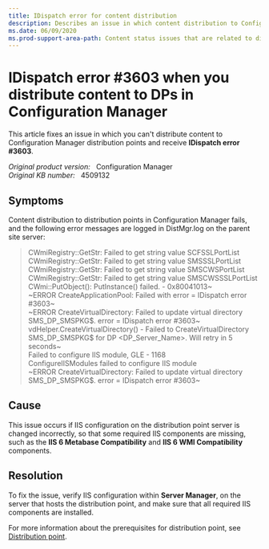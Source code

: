 ```yaml
---
title: IDispatch error for content distribution
description: Describes an issue in which content distribution to Configuration Manager distribution points fails with IDispatch error because of missing IIS components.
ms.date: 06/09/2020
ms.prod-support-area-path: Content status issues that are related to distribution points
---
```

# IDispatch error #3603 when you distribute content to DPs in Configuration Manager

This article fixes an issue in which you can't distribute content to Configuration Manager distribution points and receive **IDispatch error #3603**.

_Original product version:_ &nbsp; Configuration Manager  
_Original KB number:_ &nbsp; 4509132

## Symptoms

Content distribution to distribution points in Configuration Manager fails, and the following error messages are logged in DistMgr.log on the parent site server:

> CWmiRegistry::GetStr: Failed to get string value SCFSSLPortList  
> CWmiRegistry::GetStr: Failed to get string value SMSSSLPortList  
> CWmiRegistry::GetStr: Failed to get string value SMSCWSPortList  
> CWmiRegistry::GetStr: Failed to get string value SMSCWSSSLPortList  
> CWmi::PutObject(): PutInstance() failed. - 0x80041013~  
> ~ERROR CreateApplicationPool: Failed with error = IDispatch error #3603~  
> ~ERROR CreateVirtualDirectory: Failed to update virtual directory SMS_DP_SMSPKG$. error = IDispatch error #3603~  
> vdHelper.CreateVirtualDirectory() - Failed to CreateVirtualDirectory SMS_DP_SMSPKG$ for DP <DP_Server_Name>. Will retry in 5 seconds~  
> Failed to configure IIS module, GLE - 1168  
> ConfigureIISModules failed to configure IIS module  
> ~ERROR CreateVirtualDirectory: Failed to update virtual directory SMS_DP_SMSPKG$. error = IDispatch error #3603~

## Cause

This issue occurs if IIS configuration on the distribution point server is changed incorrectly, so that some required IIS components are missing, such as the **IIS 6 Metabase Compatibility** and **IIS 6 WMI Compatibility** components.

## Resolution

To fix the issue, verify IIS configuration within **Server Manager**, on the server that hosts the distribution point, and make sure that all required IIS components are installed.

For more information about the prerequisites for distribution point, see [Distribution point](/mem/configmgr/core/plan-design/configs/site-and-site-system-prerequisites#bkmk_2012dppreq).
